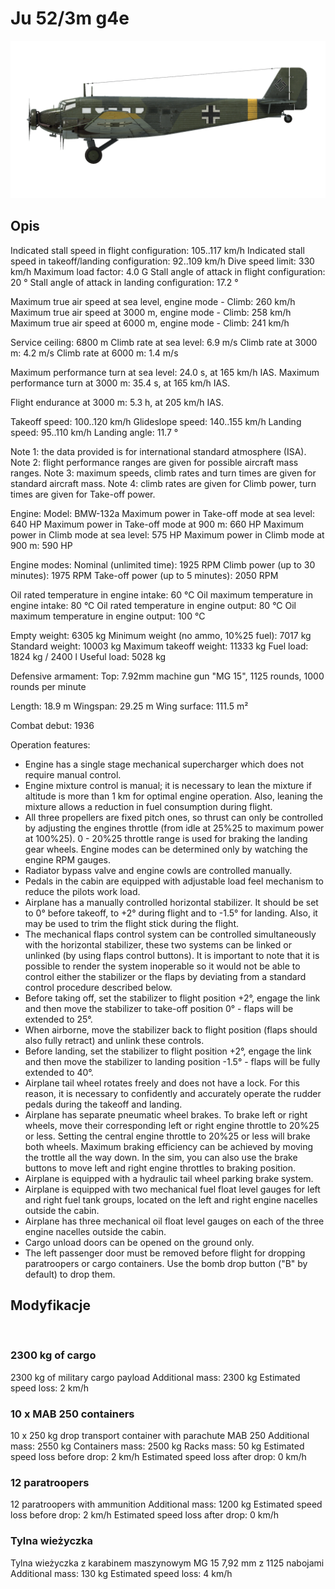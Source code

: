 ﻿# Ju 52/3m g4e

![ju523mg4e](../images/ju523mg4e.png)

## Opis

Indicated stall speed in flight configuration: 105..117 km/h
Indicated stall speed in takeoff/landing configuration: 92..109 km/h
Dive speed limit: 330 km/h
Maximum load factor: 4.0 G
Stall angle of attack in flight configuration: 20 °
Stall angle of attack in landing configuration: 17.2 °

Maximum true air speed at sea level, engine mode - Climb: 260 km/h
Maximum true air speed at 3000 m, engine mode - Climb: 258 km/h
Maximum true air speed at 6000 m, engine mode - Climb: 241 km/h

Service ceiling: 6800 m
Climb rate at sea level: 6.9 m/s
Climb rate at 3000 m: 4.2 m/s
Climb rate at 6000 m: 1.4 m/s

Maximum performance turn at sea level: 24.0 s, at 165 km/h IAS.
Maximum performance turn at 3000 m: 35.4 s, at 165 km/h IAS.

Flight endurance at 3000 m: 5.3 h, at 205 km/h IAS.

Takeoff speed: 100..120 km/h
Glideslope speed: 140..155 km/h
Landing speed: 95..110 km/h
Landing angle: 11.7 °

Note 1: the data provided is for international standard atmosphere (ISA).
Note 2: flight performance ranges are given for possible aircraft mass ranges.
Note 3: maximum speeds, climb rates and turn times are given for standard aircraft mass.
Note 4: climb rates are given for Climb power, turn times are given for Take-off power.

Engine:
Model: BMW-132a
Maximum power in Take-off mode at sea level: 640 HP
Maximum power in Take-off mode at 900 m: 660 HP
Maximum power in Climb mode at sea level: 575 HP
Maximum power in Climb mode at 900 m: 590 HP

Engine modes:
Nominal (unlimited time): 1925 RPM
Climb power (up to 30 minutes): 1975 RPM
Take-off power (up to 5 minutes): 2050 RPM

Oil rated temperature in engine intake: 60 °C
Oil maximum temperature in engine intake: 80 °C
Oil rated temperature in engine output: 80 °C
Oil maximum temperature in engine output: 100 °C

Empty weight: 6305 kg
Minimum weight (no ammo, 10%25 fuel): 7017 kg
Standard weight: 10003 kg
Maximum takeoff weight: 11333 kg
Fuel load: 1824 kg / 2400 l
Useful load: 5028 kg

Defensive armament:
Top: 7.92mm machine gun "MG 15", 1125 rounds, 1000 rounds per minute

Length: 18.9 m
Wingspan: 29.25 m
Wing surface: 111.5 m²

Combat debut: 1936

Operation features:
- Engine has a single stage mechanical supercharger which does not require manual control.
- Engine mixture control is manual; it is necessary to lean the mixture if altitude is more than 1 km for optimal engine operation. Also, leaning the mixture allows a reduction in fuel consumption during flight.
- All three propellers are fixed pitch ones, so thrust can only be controlled by adjusting the engines throttle (from idle at 25%25 to maximum power at 100%25). 0 - 20%25 throttle range is used for braking the landing gear wheels. Engine modes can be determined only by watching the engine RPM gauges.
- Radiator bypass valve and engine cowls are controlled manually.
- Pedals in the cabin are equipped with adjustable load feel mechanism to reduce the pilots work load.
- Airplane has a manually controlled horizontal stabilizer. It should be set to 0° before takeoff, to +2° during flight and to -1.5° for landing. Also, it may be used to trim the flight stick during the flight.
- The mechanical flaps control system can be controlled simultaneously with the horizontal stabilizer, these two systems can be linked or unlinked (by using flaps control buttons). It is important to note that it is possible to render the system inoperable so it would not be able to control either the stabilizer or the flaps by deviating from a standard control procedure described below.
- Before taking off, set the stabilizer to flight position +2°, engage the link and then move the stabilizer to take-off position 0° - flaps will be extended to 25°.
- When airborne, move the stabilizer back to flight position (flaps should also fully retract) and  unlink these controls.
- Before landing, set the stabilizer to flight position +2°, engage the link and then move the stabilizer to landing position -1.5° - flaps will be fully extended to 40°.
- Airplane tail wheel rotates freely and does not have a lock. For this reason, it is necessary to confidently and accurately operate the rudder pedals during the takeoff and landing.
- Airplane has separate pneumatic wheel brakes. To brake left or right wheels, move their corresponding left or right engine throttle to 20%25 or less. Setting the central engine throttle to 20%25 or less will brake both wheels. Maximum braking efficiency can be achieved by moving the trottle all the way down. In the sim, you can also use the brake buttons to move left and right engine throttles to braking position.
- Airplane is equipped with a hydraulic tail wheel parking brake system.
- Airplane is equipped with two mechanical fuel float level gauges for left and right fuel tank groups, located on the left and right engine nacelles outside the cabin.
- Airplane has three mechanical oil float level gauges on each of the three engine nacelles outside the cabin.
- Cargo unload doors can be opened on the ground only.
- The left passenger door must be removed before flight for dropping paratroopers or cargo containers. Use the bomb drop button ("B" by default) to drop them.

## Modyfikacje
﻿

### 2300 kg of cargo

2300 kg of military cargo payload
Additional mass: 2300 kg
Estimated speed loss: 2 km/h
﻿

### 10 x MAB 250 containers

10 x 250 kg drop transport container with parachute MAB 250
Additional mass: 2550 kg
Containers mass: 2500 kg
Racks mass: 50 kg
Estimated speed loss before drop: 2 km/h
Estimated speed loss after drop: 0 km/h﻿

### 12 paratroopers

12 paratroopers with ammunition
Additional mass: 1200 kg
Estimated speed loss before drop: 2 km/h
Estimated speed loss after drop: 0 km/h﻿

### Tylna wieżyczka

Tylna wieżyczka z karabinem maszynowym MG 15 7,92 mm z 1125 nabojami
Additional mass: 130 kg
Estimated speed loss: 4 km/h